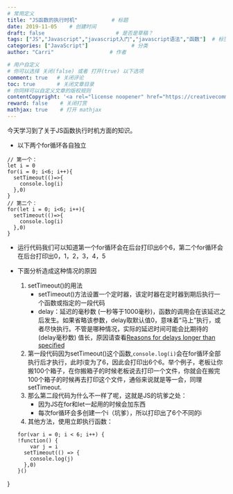 ```yaml
---
# 常用定义
title: "JS函数的执行时机"           # 标题
date: 2019-11-05    # 创建时间
draft: false                       # 是否是草稿？
tags: ["JS","Javascript","javascript入门","javascript语法","函数"]  # 标签
categories: ["JavaScript"]              # 分类
author: "Carri"                  # 作者

# 用户自定义
# 你可以选择 关闭(false) 或者 打开(true) 以下选项
comment: true   # 关闭评论
toc: true       # 关闭文章目录
# 你同样可以自定义文章的版权规则
contentCopyright: '<a rel="license noopener" href="https://creativecommons.org/licenses/by-nc-nd/4.0/" target="_blank">CC BY-NC-ND 4.0</a>'
reward: false	 # 关闭打赏
mathjax: true    # 打开 mathjax
---
```


今天学习到了关于JS函数执行时机方面的知识。


* 以下两个for循环各自独立
```
// 第一个：
let i = 0
for(i = 0; i<6; i++){
  setTimeout(()=>{
    console.log(i)
  },0)
}
// 第二个：
for(let i = 0; i<6; i++){
  setTimeout(()=>{
    console.log(i)
  },0)
}
```
* 运行代码我们可以知道第一个for循环会在后台打印出6个6，第二个for循环会在后台打印出0，1，2，3，4，5


* 下面分析造成这种情况的原因
  
  1. setTimeout()的用法
        * setTimeout()方法设置一个定时器，该定时器在定时器到期后执行一个函数或指定的一段代码
        * delay：延迟的毫秒数 (一秒等于1000毫秒)，函数的调用会在该延迟之后发生。如果省略该参数，delay取默认值0，意味着“马上”执行，或者尽快执行。不管是哪种情况，实际的延迟时间可能会比期待的(delay毫秒数) 值长，原因请查看[Reasons for delays longer than specified](https://developer.mozilla.org/zh-CN/docs/Web/API/Window/setTimeout#Reasons_for_delays_longer_than_specified)
  2. 第一段代码因为setTimeout()这个函数,`console.log(i)`会在for循环全部执行后才执行，此时i变为了6，因此会打印出6个6。举个例子，老板让你搬100个箱子，在你搬箱子的时候老板说去打印一个文件，你就会在搬完100个箱子的时候再去打印这个文件，通俗来说就是等一会，同理setTimeout.
  3. 那么第二段代码为什么不一样了呢，这就是JS的坑爹之处：
        * 因为JS在for和let一起用的时候会加东西
        * 每次for循环会多创建一个i（坑爹），所以打印出了6个不同的i
  4. 其他方法，使用立即执行函数：
  ``` 
  for(var i = 0; i < 6; i++) {
  !function() {
	  var j = i
    setTimeout(() => {
      console.log(j)
    },0)
  }()  
}
  ```

